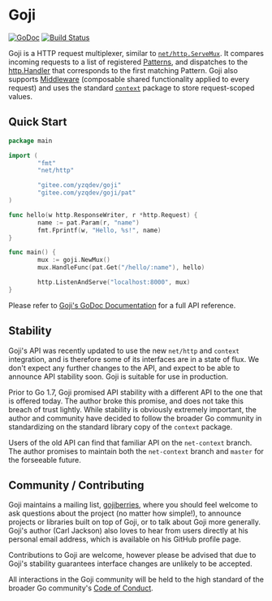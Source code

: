 Goji
====

[![GoDoc](https://godoc.org/gitee.com/yzqdev/goji?status.svg)](https://godoc.org/gitee.com/yzqdev/goji) [![Build Status](https://travis-ci.org/goji/goji.svg?branch=master)](https://travis-ci.org/goji/goji)

Goji is a HTTP request multiplexer, similar to [`net/http.ServeMux`][servemux].
It compares incoming requests to a list of registered [Patterns][pattern], and
dispatches to the [http.Handler][handler] that corresponds to the first matching
Pattern. Goji also supports [Middleware][middleware] (composable shared
functionality applied to every request) and uses the standard
[`context`][context] package to store request-scoped values.

[servemux]: https://golang.org/pkg/net/http/#ServeMux
[pattern]: https://godoc.org/gitee.com/yzqdev/goji#Pattern
[handler]: https://golang.org/pkg/net/http/#Handler
[middleware]: https://godoc.org/gitee.com/yzqdev/goji#Mux.Use
[context]: https://golang.org/pkg/context


Quick Start
-----------

```go
package main

import (
        "fmt"
        "net/http"

        "gitee.com/yzqdev/goji"
        "gitee.com/yzqdev/goji/pat"
)

func hello(w http.ResponseWriter, r *http.Request) {
        name := pat.Param(r, "name")
        fmt.Fprintf(w, "Hello, %s!", name)
}

func main() {
        mux := goji.NewMux()
        mux.HandleFunc(pat.Get("/hello/:name"), hello)

        http.ListenAndServe("localhost:8000", mux)
}
```

Please refer to [Goji's GoDoc Documentation][godoc] for a full API reference.

[godoc]: https://godoc.org/gitee.com/yzqdev/goji


Stability
---------

Goji's API was recently updated to use the new `net/http` and `context`
integration, and is therefore some of its interfaces are in a state of flux. We
don't expect any further changes to the API, and expect to be able to announce
API stability soon. Goji is suitable for use in production.

Prior to Go 1.7, Goji promised API stability with a different API to the one
that is offered today. The author broke this promise, and does not take this
breach of trust lightly. While stability is obviously extremely important, the
author and community have decided to follow the broader Go community in
standardizing on the standard library copy of the `context` package.

Users of the old API can find that familiar API on the `net-context` branch. The
author promises to maintain both the `net-context` branch and `master` for the
forseeable future.


Community / Contributing
------------------------

Goji maintains a mailing list, [gojiberries][berries], where you should feel
welcome to ask questions about the project (no matter how simple!), to announce
projects or libraries built on top of Goji, or to talk about Goji more
generally. Goji's author (Carl Jackson) also loves to hear from users directly
at his personal email address, which is available on his GitHub profile page.

Contributions to Goji are welcome, however please be advised that due to Goji's
stability guarantees interface changes are unlikely to be accepted.

All interactions in the Goji community will be held to the high standard of the
broader Go community's [Code of Conduct][conduct].

[berries]: https://groups.google.com/forum/#!forum/gojiberries
[conduct]: https://golang.org/conduct
